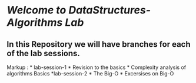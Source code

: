 # *Welcome to DataStructures-Algorithms Lab* #
## **In this Repository we will have branches for each of the lab sessions.** ##
Markup  :   * lab-session-1
                * Revision to the basics
                * Complexity analysis of algorithms Basics
            *lab-session-2
                * The Big-O
                * Excersises on Big-O
